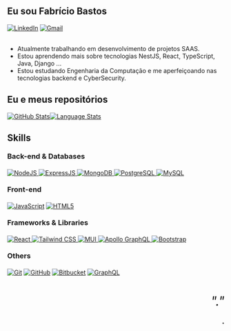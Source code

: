 ## Eu sou Fabrício Bastos

<div>
 <a href = "https://www.linkedin.com/in/fabricio-bastos-cardoso-a1837525b/"><img alt="LinkedIn" src="https://img.shields.io/badge/LinkedIn-0A66C2?style=for-the-badge&logo=LinkedIn&logoColor=white" /></a>
 <a href = "mailto:fabriciobc47@gmail.com"><img alt="Gmail" src="https://img.shields.io/badge/Gmail-EA4335?style=for-the-badge&logo=Gmail&logoColor=white" /></a>
</div>

<br />

-   Atualmente trabalhando em desenvolvimento de projetos SAAS.
-   Estou aprendendo mais sobre tecnologias NestJS, React, TypeScript, Java, Django ...
-   Estou estudando Engenharia da Computação e me aperfeiçoando nas tecnologias backend e CyberSecurity.

<h2 style="border: none !important">Eu e meus repositórios</h2>
<div>
 <div><a href="#"><img alt="GitHub Stats" src="https://github-readme-stats.vercel.app/api?username=FabCode100&show_icons=true&hide_border=true&theme=dark" /></a><a href="#"><img alt="Language Stats" src="https://github-readme-stats.vercel.app/api/top-langs/?username=FabCode100&layout=compact&theme=dark&hide_border=true" /></a></div>
</div>

<div> 
 
 <h2 style="border: none !important">Skills</h2>

 <h3 style="margin: 20px 0;border: none !important">Back-end & Databases</h3><p />

<div style="display: inline_block">
  <a href="https://nodejs.org/">
    <img src="https://img.shields.io/badge/NodeJS-%23339933.svg?&style=for-the-badge&logo=node.js&logoColor=white" alt="NodeJS"/>
  </a>
  <a href="https://expressjs.com/">
    <img src="https://img.shields.io/badge/ExpressJS-%23434343.svg?&style=for-the-badge&logo=express&logoColor=white" alt="ExpressJS"/>
  </a>
  <a href="https://www.mongodb.com/">
    <img src="https://img.shields.io/badge/MongoDB-%2347A248.svg?&style=for-the-badge&logo=mongodb&logoColor=white" alt="MongoDB"/>
  </a>
  <a href="https://www.postgresql.org/">
    <img src="https://img.shields.io/badge/PostgreSQL-%23336791.svg?&style=for-the-badge&logo=postgresql&logoColor=white" alt="PostgreSQL"/>
  </a>
  <a href="https://www.mysql.com/">
    <img src="https://img.shields.io/badge/MySQL-%23F29111.svg?&style=for-the-badge&logo=mysql&logoColor=black" alt="MySQL"/>
  </a>
</div>


 <h3 style="margin: 20px 0;border: none !important">Front-end</h3><p />

 <div style="display: inline_block">
   <a href="https://www.javascript.com/"><img src="https://img.shields.io/badge/JavaScript%20-%23F7DF1E.svg?&style=for-the-badge&logo=JavaScript&logoColor=black" alt="JavaScript"/></a>
   <a href="https://html.com/"><img src="https://img.shields.io/badge/HTML5%20-%23E34F26.svg?&style=for-the-badge&logo=HTML5&logoColor=black" alt="HTML5"/></a>
 </div></p>

 <h3 style="margin: 20px 0;border: none !important">Frameworks & Libraries</h3><p />

<div style="display: inline_block">
  <a href="https://reactjs.org/">
    <img src="https://img.shields.io/badge/React-%2361DAFB.svg?&style=for-the-badge&logo=react&logoColor=black" alt="React"/>
  </a>
  <a href="https://tailwindcss.com/">
    <img src="https://img.shields.io/badge/Tailwind_CSS-%2306B6D4.svg?&style=for-the-badge&logo=tailwindcss&logoColor=white" alt="Tailwind CSS"/>
  </a>
  <a href="https://mui.com/">
    <img src="https://img.shields.io/badge/MUI-%230081CB.svg?&style=for-the-badge&logo=mui&logoColor=white" alt="MUI"/>
  </a>
  <a href="https://www.apollographql.com/">
    <img src="https://img.shields.io/badge/Apollo_GraphQL-%23311C87.svg?&style=for-the-badge&logo=apollographql&logoColor=white" alt="Apollo GraphQL"/>
  </a>
  <a href="https://getbootstrap.com/">
    <img src="https://img.shields.io/badge/Bootstrap-%237952B3.svg?&style=for-the-badge&logo=bootstrap&logoColor=white" alt="Bootstrap"/>
  </a>
</div>


 <h3 style="margin: 20px 0;border: none !important">Others</h3><p />

 <div style="display: inline_block">
   <a href="https://git-scm.com/"><img src="https://img.shields.io/badge/Git%20-%23F05032.svg?&style=for-the-badge&logo=Git&logoColor=white" alt="Git"/></a>
   <a href="https://github.com/"><img src="https://img.shields.io/badge/GitHub%20-%23181717.svg?&style=for-the-badge&logo=GitHub&logoColor=white" alt="GitHub"/></a>
   <a href="https://bitbucket.org/"><img src="https://img.shields.io/badge/Bitbucket%20-%230052CC.svg?&style=for-the-badge&logo=Bitbucket&logoColor=white" alt="Bitbucket"/></a>
   <a href="https://graphql.org/"><img src="https://img.shields.io/badge/GraphQL%20-%23E10098.svg?&style=for-the-badge&logo=GraphQL&logoColor=white" alt="GraphQL"/></a>
 </div>

</div>

<div style="margin: 40px 0; text-align: right;" align="right">
 <em style="font-size: 30px">"."</em>
 <p style="font-size: 18px; font-weight: bold;">.</p>
</div>
